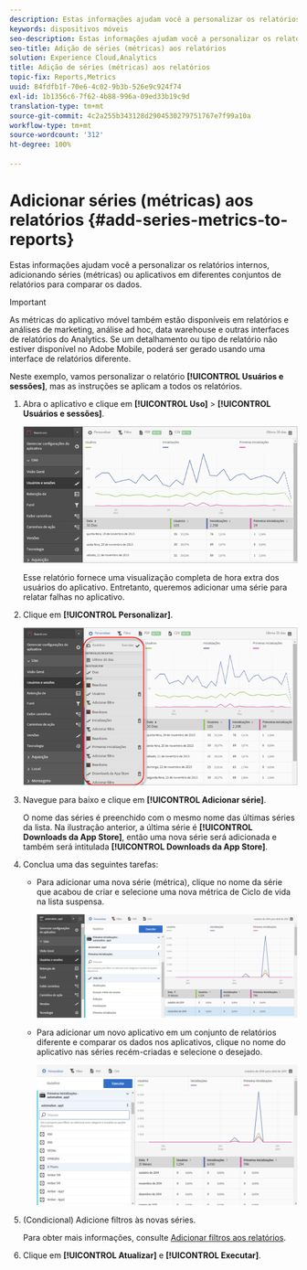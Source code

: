 ```yaml
---
description: Estas informações ajudam você a personalizar os relatórios internos, adicionando séries (métricas) ou aplicativos em diferentes conjuntos de relatórios para comparar os dados.
keywords: dispositivos móveis
seo-description: Estas informações ajudam você a personalizar os relatórios internos, adicionando séries (métricas) ou aplicativos em diferentes conjuntos de relatórios para comparar os dados.
seo-title: Adição de séries (métricas) aos relatórios
solution: Experience Cloud,Analytics
title: Adição de séries (métricas) aos relatórios
topic-fix: Reports,Metrics
uuid: 84fdfb1f-70e6-4c02-9b3b-526e9c924f74
exl-id: 1b1356c6-7f62-4b88-996a-09ed33b19c9d
translation-type: tm+mt
source-git-commit: 4c2a255b343128d2904530279751767e7f99a10a
workflow-type: tm+mt
source-wordcount: '312'
ht-degree: 100%

---
```


# Adicionar séries (métricas) aos relatórios {#add-series-metrics-to-reports}

Estas informações ajudam você a personalizar os relatórios internos, adicionando séries (métricas) ou aplicativos em diferentes conjuntos de relatórios para comparar os dados.

>[!IMPORTANT]
>
>As métricas do aplicativo móvel também estão disponíveis em relatórios e análises de marketing, análise ad hoc, data warehouse e outras interfaces de relatórios do Analytics. Se um detalhamento ou tipo de relatório não estiver disponível no Adobe Mobile, poderá ser gerado usando uma interface de relatórios diferente.

Neste exemplo, vamos personalizar o relatório **[!UICONTROL Usuários e sessões]**, mas as instruções se aplicam a todos os relatórios.

1. Abra o aplicativo e clique em **[!UICONTROL Uso]** > **[!UICONTROL Usuários e sessões]**.

   ![Resultado da etapa](assets/customize1.png)

   Esse relatório fornece uma visualização completa de hora extra dos usuários do aplicativo. Entretanto, queremos adicionar uma série para relatar falhas no aplicativo.

1. Clique em **[!UICONTROL Personalizar]**.

   ![Resultado da etapa](assets/customize2.png)

1. Navegue para baixo e clique em **[!UICONTROL Adicionar série]**.

   O nome das séries é preenchido com o mesmo nome das últimas séries da lista. Na ilustração anterior, a última série é **[!UICONTROL Downloads da App Store]**, então uma nova série será adicionada e também será intitulada **[!UICONTROL Downloads da App Store]**.

1. Conclua uma das seguintes tarefas:

   * Para adicionar uma nova série (métrica), clique no nome da série que acabou de criar e selecione uma nova métrica de Ciclo de vida na lista suspensa.

      ![Resultado da etapa](assets/add_series.png)

   * Para adicionar um novo aplicativo em um conjunto de relatórios diferente e comparar os dados nos aplicativos, clique no nome do aplicativo nas séries recém-criadas e selecione o desejado.

      ![](assets/add_series_app.png)

1. (Condicional) Adicione filtros às novas séries.

   Para obter mais informações, consulte [Adicionar filtros aos relatórios](/help/using/usage/reports-customize/t-reports-customize.md).
1. Clique em **[!UICONTROL Atualizar]** e **[!UICONTROL Executar]**.
